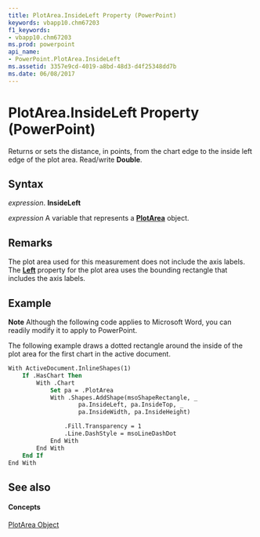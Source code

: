 ```yaml
---
title: PlotArea.InsideLeft Property (PowerPoint)
keywords: vbapp10.chm67203
f1_keywords:
- vbapp10.chm67203
ms.prod: powerpoint
api_name:
- PowerPoint.PlotArea.InsideLeft
ms.assetid: 3357e9cd-4019-a8bd-48d3-d4f25348dd7b
ms.date: 06/08/2017
---
```



# PlotArea.InsideLeft Property (PowerPoint)

Returns or sets the distance, in points, from the chart edge to the inside left edge of the plot area. Read/write  **Double**.


## Syntax

 _expression_. **InsideLeft**

 _expression_ A variable that represents a **[PlotArea](PowerPoint.PlotArea.md)** object.


## Remarks

The plot area used for this measurement does not include the axis labels. The  **[Left](PowerPoint.PlotArea.Left.md)** property for the plot area uses the bounding rectangle that includes the axis labels.


## Example




 **Note**  Although the following code applies to Microsoft Word, you can readily modify it to apply to PowerPoint.

The following example draws a dotted rectangle around the inside of the plot area for the first chart in the active document.




```vb
With ActiveDocument.InlineShapes(1)
    If .HasChart Then
        With .Chart
            Set pa = .PlotArea
            With .Shapes.AddShape(msoShapeRectangle, _
                    pa.InsideLeft, pa.InsideTop, _
                    pa.InsideWidth, pa.InsideHeight)

                .Fill.Transparency = 1
                .Line.DashStyle = msoLineDashDot
            End With
        End With
    End If
End With
```


## See also


#### Concepts


[PlotArea Object](PowerPoint.PlotArea.md)

